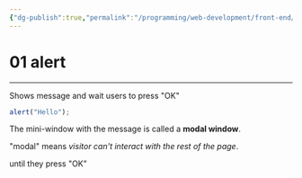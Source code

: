 ```yaml
---
{"dg-publish":true,"permalink":"/programming/web-development/front-end/javascript-vanilla/01-basics/04-interaction-alert-prompt-confirm/01-alert/","tags":["programming","webdevelopment","frontend","JavaScript"],"created":"2024-11-09T11:30:41.637+08:00"}
---
```



# 01 alert

---

Shows message and wait users to press "OK"

```javascript
alert("Hello");
```

The mini-window with the message is called a **modal window**.

"modal" means _visitor can't interact with the rest of the page_.

until they press "OK"
